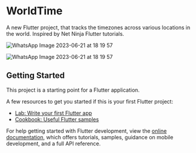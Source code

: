 # WorldTime

A new Flutter project, that tracks the timezones across various locations in the world.
Inspired by Net Ninja Flutter tutorials.

![WhatsApp Image 2023-06-21 at 18 19 57](https://github.com/zugzwang03/worldTime/assets/95460021/04639a4f-c4e1-4b89-9bbc-77bbd564d867)

![WhatsApp Image 2023-06-21 at 18 19 57](https://github.com/zugzwang03/worldTime/assets/95460021/70b2ffd9-b7fc-40ea-9556-ab83b848c8a2)

## Getting Started

This project is a starting point for a Flutter application.

A few resources to get you started if this is your first Flutter project:

- [Lab: Write your first Flutter app](https://docs.flutter.dev/get-started/codelab)
- [Cookbook: Useful Flutter samples](https://docs.flutter.dev/cookbook)

For help getting started with Flutter development, view the
[online documentation](https://docs.flutter.dev/), which offers tutorials,
samples, guidance on mobile development, and a full API reference.

